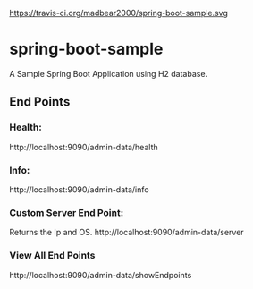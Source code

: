 https://travis-ci.org/madbear2000/spring-boot-sample.svg
# spring-boot-sample
A Sample Spring Boot Application using H2 database.



## End Points
### Health:
http://localhost:9090/admin-data/health

### Info:
http://localhost:9090/admin-data/info

### Custom Server End Point: 
Returns the Ip and OS.
http://localhost:9090/admin-data/server

### View All End Points
http://localhost:9090/admin-data/showEndpoints





